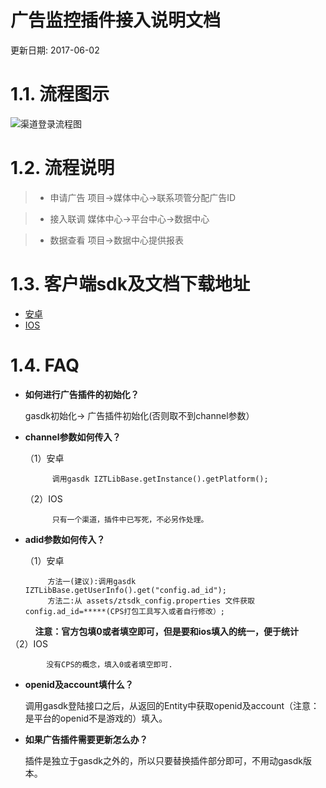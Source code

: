 广告监控插件接入说明文档
==========================

更新日期: 2017-06-02 

# 1.1. 流程图示

![渠道登录流程图](http://cdn.mztgame.ztgame.com.cn/ad/ad_flow.png)

# 1.2. 流程说明
> * 申请广告  项目->媒体中心->联系项管分配广告ID

> * 接入联调  媒体中心->平台中心->数据中心

> * 数据查看  项目->数据中心提供报表

# 1.3. 客户端sdk及文档下载地址

* [安卓](http://docs.mztgame.com/files/Android/plugin/DataPluginSdk1.1.9.zip)
* [IOS](http://docs.mztgame.com/files/iOS/plugin/ZTDataLib.zip)

# 1.4. FAQ

*  **如何进行广告插件的初始化？**

    gasdk初始化-> 广告插件初始化(否则取不到channel参数）

* **channel参数如何传入？**

    （1）安卓   
    
            调用gasdk IZTLibBase.getInstance().getPlatform();
    
    （2）IOS     
            
            只有一个渠道，插件中已写死，不必另作处理。

* **adid参数如何传入？**

    （1）安卓  
           
           方法一(建议):调用gasdk IZTLibBase.getUserInfo().get("config.ad_id"); 
           方法二:从 assets/ztsdk_config.properties 文件获取 config.ad_id=*****(CPS打包工具写入或者自行修改）;        
           **注意：官方包填0或者填空即可，但是要和ios填入的统一，便于统计**
    
    （2）IOS   
    
            没有CPS的概念，填入0或者填空即可.
    
*  **openid及account填什么？**

    调用gasdk登陆接口之后，从返回的Entity中获取openid及account（注意：是平台的openid不是游戏的）填入。

*  **如果广告插件需要更新怎么办？**

    插件是独立于gasdk之外的，所以只要替换插件部分即可，不用动gasdk版本。
